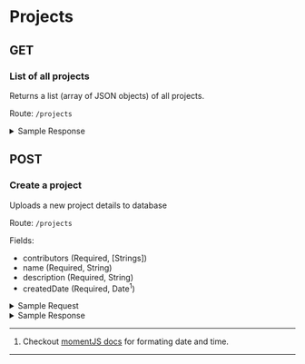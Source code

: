 # Projects

## GET

###  List of all projects
Returns a list (array of JSON objects) of all projects.

Route: `/projects`

<!-- Sample Response -->
<details>
<summary>Sample Response</summary>
<pre>
[
    {
        "contributors": [
            "test",
            "test2"
        ],
        "_id": "5f089dcf520ee1090b7bea56",
        "createdDate": "2020-07-10T16:56:29.830Z",
        "name": "wonderful API",
        "description": "The wonderful api"
    },
    {
        "contributors": [
            "test1",
            "test2"
        ],
        "_id": "5f089dde520ee1090b7bea57",
        "createdDate": "2020-07-10T16:56:29.830Z",
        "name": "Wonderful API 2",
        "description": "The 2nd wonderful api"
    },
]
</pre>
</details>


## POST

### Create a project
Uploads a new project details to database

Route: `/projects`

Fields:
* contributors (Required, [Strings])
* name (Required, String)
* description (Required, String)
* createdDate (Required, Date<sup>1</sup>)

<!-- Sample Request -->
<details>
<Summary>Sample Request</Summary>
<pre>
{
    "contributors": ["test" ,"test"],
    "name":"wonderful API",
    "description": "The wonderful api"
}
</pre>
</details>

<!-- Sample Response -->
<details>
<Summary>Sample Response</Summary>
<pre>
{
    "contributors": [
        "test",
        "test"
    ],
    "_id": "5f08a564024426120ebfcfcd",
    "name": "wonderful API",
    "description": "The wonderful api",
    "createdDate": "2020-07-10T17:29:08.996Z",
    "__v": 0
}
</pre>
</details>

---
1. Checkout [momentJS docs](https://momentjs.com/docs/#/parsing/string/) for formating date and time.
---
